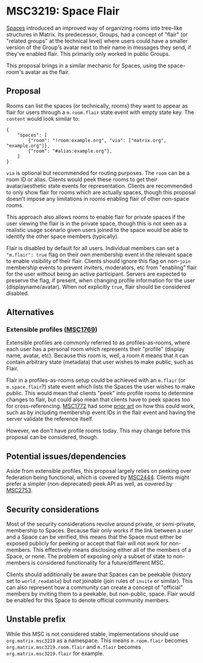 # MSC3219: Space Flair

[Spaces](https://github.com/matrix-org/matrix-doc/pull/1772) introduced an improved way of organizing rooms into tree-like 
structures in Matrix. Its predecessor, Groups, had a concept of "flair" (or "related groups" at the technical level) where 
users could have a smaller version of the Group's avatar next to their name in messages they send, if they've enabled flair. 
This primarily only worked in public Groups.

This proposal brings in a similar mechanic for Spaces, using the space-room's avatar as the flair.

## Proposal

Rooms can list the spaces (or technically, rooms) they want to appear as flair for users through a `m.room.flair` state event 
with empty state key. The `content` would look similar to:

```json5
{
    "spaces": [
        {"room": "!room:example.org", "via": ["matrix.org", "example.org"]},
        {"room": "#alias:example.org"},
    ]
}
```

`via` is optional but recommended for routing purposes. The `room` can be a room ID or alias. Clients would peek these rooms to 
get their avatar/aesthetic state events for representation. Clients are recommended to only show flair for rooms which are actually 
spaces, though this proposal doesn't impose any limitations in rooms enabling flair of other non-space rooms.

This approach also allows rooms to enable flair for private spaces if the user viewing the flair is in the private space, though 
this is not seen as a realistic usage scenario given users joined to the space would be able to identify the other space members 
(typically).

Flair is disabled by default for all users. Individual members can set a `"m.flair": true` flag on their own membership event in 
the relevant space to enable visibility of their flair. Clients should ignore this flag on non-`join` membership events to prevent 
inviters, moderators, etc from "enabling" flair for the user without being an active participant. Servers are expected to preserve 
the flag, if present, when changing profile information for the user (displayname/avatar). When not explicitly `true`, flair should 
be considered disabled.

## Alternatives

### Extensible profiles ([MSC1769](https://github.com/matrix-org/matrix-doc/issues/1769))

Extensible profiles are commonly referred to as profiles-as-rooms, where each user has a personal room which represents their "profile" 
(display name, avatar, etc). Because this room is, well, a room it means that it can contain arbitrary state (metadata) that user 
wishes to make public, such as Flair. 

Flair in a profiles-as-rooms setup could be achieved with an `m.flair` (or `m.space.flair`?) state event which lists the Spaces the 
user wishes to make public. This would mean that clients "peek" into profile rooms to determine changes to flair, but could also mean 
that clients have to peek spaces too for cross-referencing. [MSC1772](https://github.com/matrix-org/matrix-doc/pull/1772) had some 
[prior art](https://github.com/matrix-org/matrix-doc/pull/1772/commits/cd5a8420a8849b980df14df7dcc40c69a21bbbcd) on how this could work, 
such as by including membership event IDs in the flair event and having the server validate the reference itself.

However, we don't have profile rooms today. This may change before this proposal can be considered, though.

## Potential issues/dependencies

Aside from extensible profiles, this proposal largely relies on peeking over federation being functional, which is covered by 
[MSC2444](https://github.com/matrix-org/matrix-doc/pull/2444). Clients might prefer a simpler (non-deprecated) peek API as well, as 
covered by [MSC2753](https://github.com/matrix-org/matrix-doc/pull/2753).

## Security considerations

Most of the security considerations revolve around private, or semi-private, membership to Spaces. Because flair only works if the 
link between a user and a Space can be verified, this means that the Space must either be exposed publicly for peeking or accept that 
flair will not work for non-members. This effectively means disclosing either all of the members of a Space, or none. The problem of 
exposing only a subset of state to non-members is considered functionality for a future/different MSC.

Clients should additionally be aware that Spaces can be peekable (history set to `world_readable`) but *not* joinable (join rules of 
`invite` or similar). This can also represent how a community can create a concept of "official" members by inviting them to a peekable, 
but non-public, space. Flair would be enabled for this Space to denote official community members.

## Unstable prefix

While this MSC is not considered stable, implementations should use `org.matrix.msc3219` as a namespace. This means `m.room.flair` 
becomes `org.matrix.msc3219.room.flair` and `m.flair` becomes `org.matrix.msc3219.flair` for example.
